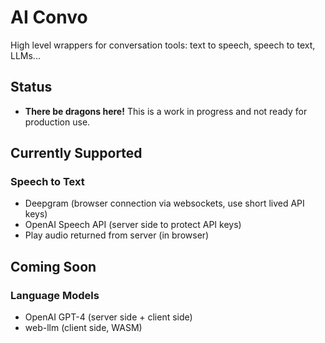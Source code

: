 # AI Convo

High level wrappers for conversation tools: text to speech, speech to text, LLMs...

## Status

- **There be dragons here!** This is a work in progress and not ready for production use.

## Currently Supported

### Speech to Text

- Deepgram (browser connection via websockets, use short lived API keys)
- OpenAI Speech API (server side to protect API keys)
- Play audio returned from server (in browser)

## Coming Soon

### Language Models

- OpenAI GPT-4 (server side + client side)
- web-llm (client side, WASM)
